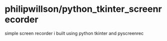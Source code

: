 # philipwillson/python_tkinter_screenrecorder
 simple screen recorder i built using python tkinter and pyscreenrec
